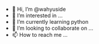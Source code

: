 - 👋 Hi, I’m @wahyuside
- 👀 I’m interested in ...
- 🌱 I’m currently learning python
- 💞️ I’m looking to collaborate on ...
- 📫 How to reach me ...

<!---
wahyuside/wahyuside is a ✨ special ✨ repository because its `README.md` (this file) appears on your GitHub profile.
You can click the Preview link to take a look at your changes.
--->
